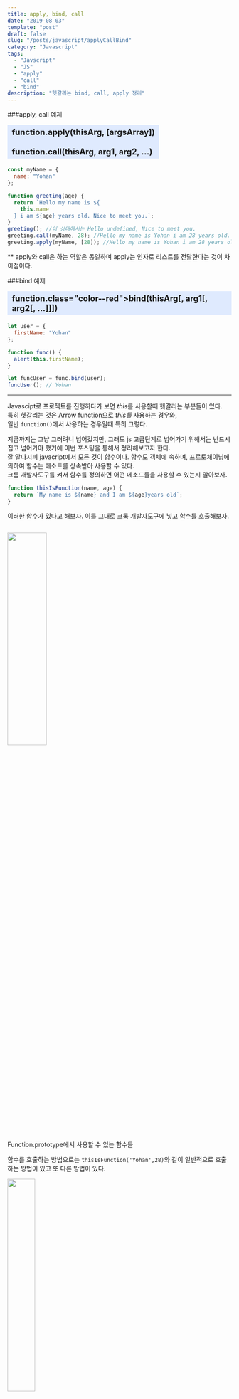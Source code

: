 ```yaml
---
title: apply, bind, call
date: "2019-08-03"
template: "post"
draft: false
slug: "/posts/javascript/applyCallBind"
category: "Javascript"
tags:
  - "Javscript"
  - "JS"
  - "apply"
  - "call"
  - "bind"
description: "헷갈리는 bind, call, apply 정리"
---
```


###apply, call 예제

<div style="background: rgba(102,153,255,0.2); width:fit-content; padding:5px 10px;text-align:left; font-weight:bold; font-size:1.3em; margin-bottom:1em;" >
function.<span class="color--red">apply</span>(thisArg, [argsArray])<br>
<br>
function.<span class="color--red">call</span>(thisArg, arg1, arg2, ...)
</div>

```js
const myName = {
  name: "Yohan"
};

function greeting(age) {
  return `Hello my name is ${
    this.name
  } i am ${age} years old. Nice to meet you.`;
}
greeting(); //이 상태에서는 Hello undefined, Nice to meet you.
greeting.call(myName, 28); //Hello my name is Yohan i am 28 years old. Nice to meet you.
greeting.apply(myName, [28]); //Hello my name is Yohan i am 28 years old. Nice to meet you.
```

<figcaption>** apply와 call은 하는 역할은 동일하며 apply는 인자로 리스트를 전달한다는 것이 차이점이다.</figcaption>

###bind 예제

<div style="background: rgba(102,153,255,0.2); width:fit-content; padding:5px 10px;text-align:left; font-weight:bold; font-size:1.3em; margin-bottom:1em;" >
function.<span <></>class="color--red">bind</span>(thisArg[, arg1[, arg2[, ...]]])
</div>

```js
let user = {
  firstName: "Yohan"
};

function func() {
  alert(this.firstName);
}

let funcUser = func.bind(user);
funcUser(); // Yohan
```

---

Javascipt로 프로젝트를 진행하다가 보면 <em class="text--red">this</em>를 사용할때 헷갈리는 부분들이 있다.<br>
특히 헷갈리는 것은 Arrow function으로 <em class="text--red">this를</em> 사용하는 경우와, <br>일반 `function()`에서 사용하는 경우일때 특히 그렇다.

지금까지는 그냥 그러려니 넘어갔지만, 그래도 js 고급단계로 넘어가기 위해서는 반드시 집고 넘어가야 했기에 이번 포스팅을 통해서 정리해보고자 한다.<br>
잘 알다시피 javacript에서 모든 것이 함수이다. 함수도 객체에 속하며, 프로토체이닝에 의하여 함수는 메소드를 상속받아 사용할 수 있다. <br>
크롬 개발자도구를 켜서 함수를 정의하면 어떤 메소드들을 사용할 수 있는지 알아보자.<br>

```js
function thisIsFunction(name, age) {
  return `My name is ${name} and I am ${age}years old`;
}
```

이러한 함수가 있다고 해보자. 이를 그대로 크롬 개발자도구에 넣고 함수를 호출해보자.<span>

<div>
    <img src="/media/images/js/jsfunc.png" width="35%" style="padding-top:1em; min-width:250px;">

</div> 
<!-- <span class="caption"></span><br> -->
	<figcaption>Function.prototype에서 사용할 수 있는 함수들</figcaption>

함수를 호출하는 방법으로는 `thisIsFunction('Yohan',28)`와 같이 일반적으로 호출하는 방법이 있고 또 다른 방법이 있다.<br>

<img src="/media/images/js/callfunc.png" width="35%">

하지만 그렇다고 해서 한 눈에 들어오지 않게 함수를 `thisIsFunction.apply(null, [])`이런 방식으로 호출하는 것은 옳지 않다.

그렇다면 이 `apply`를 언제 어떻게 사용해야 할까?
apply를 MDN web doc에서 찾아보면 이렇게 정의되어 있다.
<img src="/media/images/js/mdn-apply.png" width="30%" style="padding-top:1em; min-width:250px;">

앞에 있는 thisArg와 배열을 받게 되어 있다. this는 호출하는 상태에 따라 달라지므로 <em class="text--red">this</em>의 값은 정해져 있지 않다.

MDN web doc에 따라 apply를 사용하여 위의 함수를 사용해보았다.

```js
thisIsFunction.apply(null, ["yohan", 20]);
// "My name is yohan and I am 20years old"
```

apply를 사용할 수 있다면 bind와 call 사용법도 거의 비슷하다. apply만 필수로 <u>인자를 배열로 넘겨준다.</u>

### bind의 이해

bind는 call, apply와 동일하게 <em class="color--red">this</em>를 context에 맞게 적용해주는 역할을 하지만,<br>
다른점은 영구적으로 묶기 때문에 조심해서 접근해야 한다. 아래의 코드를 고쳐보자.<br>

```js
//https://javascript.info/bind
function askPassword(ok, fail) {
  let password = prompt("Password?", "");
  if (password == "rockstar") ok();
  else fail();
}

let user = {
  name: "John",

  loginOk() {
    alert(`${this.name} logged in`);
  },

  loginFail() {
    alert(`${this.name} failed to log in`);
  }
};

askPassword(user.loginOk, user.loginFail); // undefined!
```

위 코드의 경우 언뜻 보면 잘 돌아갈 것 같지만 실제로 구동해보면 name이 <em class="color--red">undefined</em>로 뜬다.
그 이유는 askPassword에서 **Object**를 넘겨주지 않았기 때p문이다p.
따라서 마지막줄 코드를 이렇게 고쳐야 한다.

```js
askPassword(user.loginOk.bind(user), user.loginFail.bind(user));
```

이렇게 고칠 수 도 있고 ES6의 <span class="color--red">arrow function</span>을 사용하면 좀 더 쉽게 고칠 수 있다.

```js
askPassword(() => user.loginOk(), () => user.loginFail());
```

### arrow function에서의 binding

ES6에 있는 arrow function은 정의된 context에서만 호출된다.
MDN에 있는 참조문서이다.

즉 setInterval이나 setTimeOut과 같은 함수를 일반 함수에서 쓴다면 setInterval은 글로벌 Object를 가리킬 것이다.

```js
function Person() {
  // Person() 생성자는 `this`를 자신의 인스턴스로 정의.
  this.age = 0;

  setInterval(function growUp() {
    this.age++;
  }, 1000);
}

var p = new Person(); //이렇게 생성하게 되면 setInterval에서 this는 Person을 가리키지 않음.
```

하지만 arrow function을 쓰게 된다면 손쉽게 바인딩 되는 것을 확인 할 수 있다.

```js
function Person() {
  this.age = 0;

  setInterval(() => {
    this.age++; // this는 person 객체를 가리킨다.
  }, 1000);
}

var p = new Person();
```

이렇게 arrow function은 좋은 점이 많다. 그렇다고 만능은 아니다. <br>
이벤트 리스너를 사용하게 된다면 <em>this</em>는 이벤트를 발생시킨 객체를 가리키게 되는데 <br>
보통의 경우 arrow function은 이벤트리스너 안에서 context상 global을 가리키게 된다.<br>
따라서 이런 예외 사항도 있으므로 무조건 arrow function이 최신 기술이야! 하면서 고집하는 것도 옳지 않다.

### 정리

apply, call, bind를 잘 알아두어야 고급 단계로 넘어갈 수 있다고 생각한다. <br>
아직 완벽하게 이해하지는 못했다. 실제 업무상에서 많이 사용해 볼 수록 지금껏 그래왓던 것처럼 자연스럽게 체득하게 될 것이라고 생각한다.
